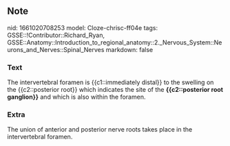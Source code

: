 ## Note
nid: 1661020708253
model: Cloze-chrisc-ff04e
tags: GSSE::!Contributor::Richard_Ryan, GSSE::Anatomy::Introduction_to_regional_anatomy::2._Nervous_System::Neurons_and_Nerves::Spinal_Nerves
markdown: false

### Text
<div class="toggle">
  The intervertebral foramen is {{c1::immediately distal}} to the
  swelling on the {{c2::posterior root}} which indicates the site
  of the <strong>{{c2::posterior root ganglion}}</strong> and which
  is also within the foramen.
</div>

### Extra
<p id="4a55ffe0-0b90-4f8f-9e2d-8656328a51cc" class="">The union of
anterior and posterior nerve roots takes place in the
intervertebral foramen.
